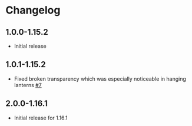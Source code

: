 # Changelog

## 1.0.0-1.15.2

- Initial release

## 1.0.1-1.15.2

- Fixed broken transparency which was especially noticeable in hanging lanterns [#7](https://github.com/drewhannay/lantern-colors/pull/7)

## 2.0.0-1.16.1

- Initial release for 1.16.1
